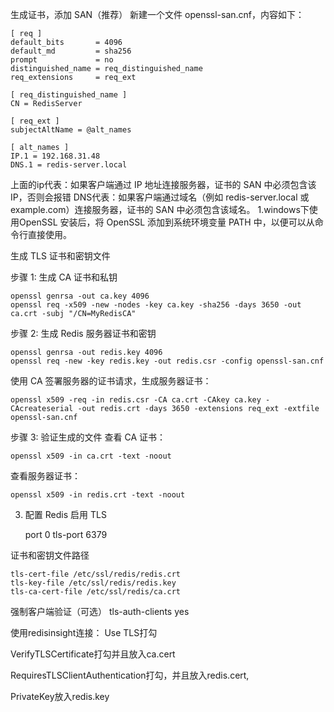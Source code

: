 生成证书，添加 SAN（推荐）
新建一个文件 openssl-san.cnf，内容如下：

    [ req ]
    default_bits       = 4096
    default_md         = sha256
    prompt             = no
    distinguished_name = req_distinguished_name
    req_extensions     = req_ext
    
    [ req_distinguished_name ]
    CN = RedisServer
    
    [ req_ext ]
    subjectAltName = @alt_names
    
    [ alt_names ]
    IP.1 = 192.168.31.48
    DNS.1 = redis-server.local


上面的ip代表：如果客户端通过 IP 地址连接服务器，证书的 SAN 中必须包含该 IP，否则会报错
DNS代表：如果客户端通过域名（例如 redis-server.local 或 example.com）连接服务器，证书的 SAN 中必须包含该域名。
1.windows下使用OpenSSL
安装后，将 OpenSSL 添加到系统环境变量 PATH 中，以便可以从命令行直接使用。

生成 TLS 证书和密钥文件

步骤 1: 生成 CA 证书和私钥

    openssl genrsa -out ca.key 4096
    openssl req -x509 -new -nodes -key ca.key -sha256 -days 3650 -out ca.crt -subj "/CN=MyRedisCA"

步骤 2: 生成 Redis 服务器证书和密钥

    openssl genrsa -out redis.key 4096
    openssl req -new -key redis.key -out redis.csr -config openssl-san.cnf

使用 CA 签署服务器的证书请求，生成服务器证书：

    openssl x509 -req -in redis.csr -CA ca.crt -CAkey ca.key -CAcreateserial -out redis.crt -days 3650 -extensions req_ext -extfile openssl-san.cnf

步骤 3: 验证生成的文件
查看 CA 证书：

    openssl x509 -in ca.crt -text -noout

查看服务器证书：

    openssl x509 -in redis.crt -text -noout

3. 配置 Redis 启用 TLS

    port 0
    tls-port 6379

证书和密钥文件路径

    tls-cert-file /etc/ssl/redis/redis.crt
    tls-key-file /etc/ssl/redis/redis.key
    tls-ca-cert-file /etc/ssl/redis/ca.crt

强制客户端验证（可选）
tls-auth-clients yes


使用redisinsight连接：
Use TLS打勾

VerifyTLSCertificate打勾并且放入ca.cert

RequiresTLSClientAuthentication打勾，并且放入redis.cert,

PrivateKey放入redis.key










<!--stackedit_data:
eyJoaXN0b3J5IjpbMTgyMTU0ODA4OV19
-->